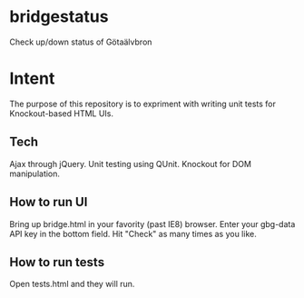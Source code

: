 # bridgestatus
Check up/down status of Götaälvbron

Intent
======

The purpose of this repository is to expriment with writing unit tests for Knockout-based HTML UIs.

Tech
----
Ajax through jQuery.
Unit testing using QUnit.
Knockout for DOM manipulation.

How to run UI
-------------
Bring up bridge.html in your favority (past IE8) browser. Enter your gbg-data API key in the bottom field. Hit "Check" as many times as you like.

How to run tests
----------------
Open tests.html and they will run.


